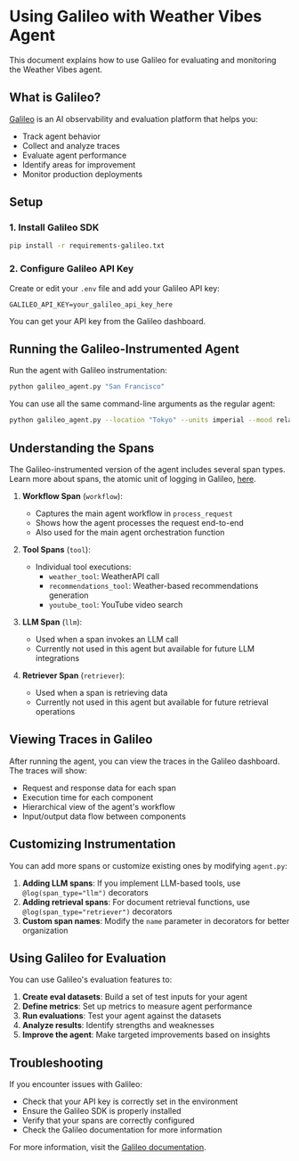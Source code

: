 # Using Galileo with Weather Vibes Agent
This document explains how to use Galileo for evaluating and monitoring the Weather Vibes agent.

## What is Galileo?
[Galileo](https://www.rungalileo.io/) is an AI observability and evaluation platform that helps you:
- Track agent behavior
- Collect and analyze traces
- Evaluate agent performance
- Identify areas for improvement
- Monitor production deployments

## Setup
### 1. Install Galileo SDK

```bash
pip install -r requirements-galileo.txt
```

### 2. Configure Galileo API Key
Create or edit your `.env` file and add your Galileo API key:
```
GALILEO_API_KEY=your_galileo_api_key_here
```
You can get your API key from the Galileo dashboard.

## Running the Galileo-Instrumented Agent
Run the agent with Galileo instrumentation:

```bash
python galileo_agent.py "San Francisco"
```

You can use all the same command-line arguments as the regular agent:

```bash
python galileo_agent.py --location "Tokyo" --units imperial --mood relaxing --verbose
```

## Understanding the Spans
The Galileo-instrumented version of the agent includes several span types.  Learn more about spans, the atomic unit of logging in Galileo, [here](https://v2docs.galileo.ai/getting-started/logging).

1. **Workflow Span** (`workflow`):
   - Captures the main agent workflow in `process_request`
   - Shows how the agent processes the request end-to-end
   - Also used for the main agent orchestration function

2. **Tool Spans** (`tool`):
   - Individual tool executions:
     - `weather_tool`: WeatherAPI call
     - `recommendations_tool`: Weather-based recommendations generation
     - `youtube_tool`: YouTube video search

3. **LLM Span** (`llm`):
   - Used when a span invokes an LLM call
   - Currently not used in this agent but available for future LLM integrations

4. **Retriever Span** (`retriever`):
   - Used when a span is retrieving data
   - Currently not used in this agent but available for future retrieval operations

## Viewing Traces in Galileo
After running the agent, you can view the traces in the Galileo dashboard. The traces will show:
- Request and response data for each span
- Execution time for each component
- Hierarchical view of the agent's workflow
- Input/output data flow between components

## Customizing Instrumentation
You can add more spans or customize existing ones by modifying `agent.py`:
1. **Adding LLM spans**: If you implement LLM-based tools, use `@log(span_type="llm")` decorators
2. **Adding retrieval spans**: For document retrieval functions, use `@log(span_type="retriever")` decorators
3. **Custom span names**: Modify the `name` parameter in decorators for better organization

## Using Galileo for Evaluation
You can use Galileo's evaluation features to:
1. **Create eval datasets**: Build a set of test inputs for your agent
2. **Define metrics**: Set up metrics to measure agent performance
3. **Run evaluations**: Test your agent against the datasets
4. **Analyze results**: Identify strengths and weaknesses
5. **Improve the agent**: Make targeted improvements based on insights

## Troubleshooting
If you encounter issues with Galileo:
- Check that your API key is correctly set in the environment
- Ensure the Galileo SDK is properly installed
- Verify that your spans are correctly configured
- Check the Galileo documentation for more information

For more information, visit the [Galileo documentation](https://v2docs.galileo.ai/what-is-galileo). 